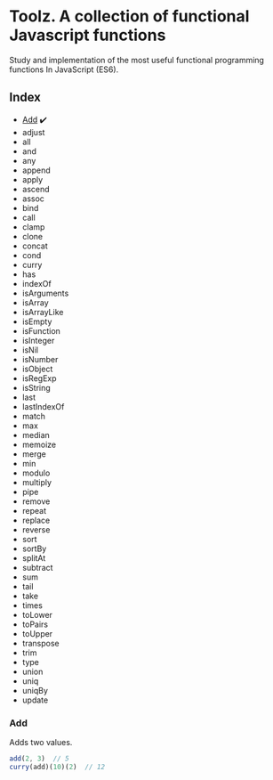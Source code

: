 # Toolz. A collection of functional Javascript functions

Study and implementation of the most useful functional programming functions
In JavaScript (ES6).


## Index

- [Add](#add) ✔️
- adjust
- all
- and
- any
- append
- apply
- ascend
- assoc
- bind
- call
- clamp
- clone
- concat
- cond
- curry
- has
- indexOf
- isArguments
- isArray
- isArrayLike
- isEmpty
- isFunction
- isInteger
- isNil
- isNumber
- isObject
- isRegExp
- isString
- last
- lastIndexOf
- match
- max
- median
- memoize
- merge
- min
- modulo
- multiply
- pipe
- remove
- repeat
- replace
- reverse
- sort
- sortBy
- splitAt
- subtract
- sum
- tail
- take
- times
- toLower
- toPairs
- toUpper
- transpose
- trim
- type
- union
- uniq
- uniqBy
- update


### Add

Adds two values.

```javascript
add(2, 3)  // 5
curry(add)(10)(2)  // 12
```
